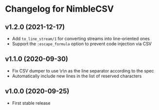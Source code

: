 # Changelog for NimbleCSV

## v1.2.0 (2021-12-17)

  * Add `to_line_stream/1` for converting streams into line-oriented ones
  * Support the `:escape_formula` option to prevent code injection via CSV

## v1.1.0 (2020-09-30)

  * Fix CSV dumper to use \r\n as the line separator according to the spec
  * Automatically include new lines in the list of reserved characters

## v1.0.0 (2020-09-25)

  * First stable release
